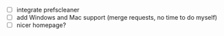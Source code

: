 - [ ] integrate prefscleaner
- [ ] add Windows and Mac support (merge requests, no time to do myself)
- [ ] nicer homepage?
